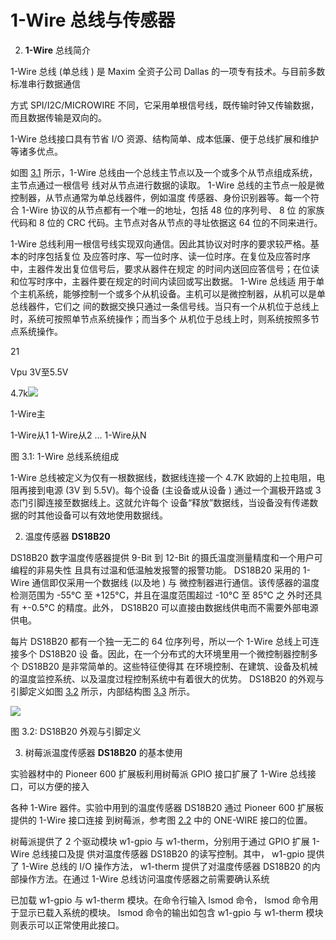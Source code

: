 # **1-Wire<a name="_page26_x72.00_y508.28"></a>** 总线与传感器
2. **1-Wire** 总线简介

1-Wire 总线 (单总线 ) 是 Maxim 全资子公司 Dallas 的一项专有技术。与目前多数标准串行数据通信

方式 SPI/I2C/MICROWIRE 不同，它采用单根信号线，既传输时钟又传输数据，而且数据传输是双向的。

1-Wire 总线接口具有节省 I/O 资源、结构简单、成本低廉、便于总线扩展和维护等诸多优点。

如图 [3.1](#_page27_x72.00_y64.23) 所示，1-Wire 总线由一个总线主节点以及一个或多个从节点组成系统，主节点通过一根信号 线对从节点进行数据的读取。 1-Wire 总线的主节点一般是微控制器，从节点通常为单总线器件，例如温度 传感器、身份识别器等。每一个符合 1-Wire 协议的从节点都有一个唯一的地址，包括 48 位的序列号、 8 位 的家族代码和 8 位的 CRC 代码。主节点对各从节点的寻址依据这 64 位的不同来进行。

1-Wire 总线利用一根信号线实现双向通信。因此其协议对时序的要求较严格。基本的时序包括复位 及应答时序、写一位时序、读一位时序。在复位及应答时序中，主器件发出复位信号后，要求从器件在规定 的时间内送回应答信号；在位读和位写时序中，主器件要在规定的时间内读回或写出数据。 1-Wire 总线适 用于单个主机系统，能够控制一个或多个从机设备。主机可以是微控制器，从机可以是单总线器件，它们之 间的数据交换只通过一条信号线。当只有一个从机位于总线上时，系统可按照单节点系统操作；而当多个 从机位于总线上时，则系统按照多节点系统操作。

21

Vpu 3V至5.5V

4\.7k![](Aspose.Words.b353301d-f3c7-44fc-a0ef-0183eb531768.048.png)

1-Wire主

1-Wire从1 1-Wire从2 … 1-Wire从N

<a name="_page27_x72.00_y64.23"></a>图 3.1: 1-Wire 总线系统组成

1-Wire 总线被定义为仅有一根数据线，数据线连接一个 4.7K 欧姆的上拉电阻，电阻再接到电源 (3V 到 5.5V)。每个设备 (主设备或从设备 ) 通过一个漏极开路或 3 态门引脚连接至数据线上。这就允许每个 设备“释放”数据线，当设备没有传递数据的时其他设备可以有效地使用数据线。

2. 温度传感器 **DS18B20**

DS18B20 数字温度传感器提供 9-Bit 到 12-Bit 的摄氏温度测量精度和一个用户可编程的非易失性 且具有过温和低温触发报警的报警功能。 DS18B20 采用的 1-Wire 通信即仅采用一个数据线 (以及地 ) 与 微控制器进行通信。该传感器的温度检测范围为 -55°C 至 +125°C，并且在温度范围超过 -10°C 至 85°C 之 外时还具有 +-0.5°C 的精度。此外， DS18B20 可以直接由数据线供电而不需要外部电源供电。

每片 DS18B20 都有一个独一无二的 64 位序列号，所以一个 1-Wire 总线上可连接多个 DS18B20 设 备。因此，在一个分布式的大环境里用一个微控制器控制多个 DS18B20 是非常简单的。这些特征使得其 在环境控制、在建筑、设备及机械的温度监控系统、以及温度过程控制系统中有着很大的优势。 DS18B20 的外观与引脚定义如图 [3.2](#_page27_x72.00_y439.89) 所示，内部结构图 [3.3](#_page28_x72.00_y64.23) 所示。

![](Aspose.Words.b353301d-f3c7-44fc-a0ef-0183eb531768.049.png)

<a name="_page27_x72.00_y439.89"></a>图 3.2: DS18B20 外观与引脚定义

3. 树莓派温度传感器 **DS18B20** 的基本使用

实验器材中的 Pioneer 600 扩展板利用树莓派 GPIO 接口扩展了 1-Wire 总线接口，可以方便的接入

各种 1-Wire 器件。实验中用到的温度传感器 DS18B20 通过 Pioneer 600 扩展板提供的 1-Wire 接口连接 到树莓派，参考图 [2.2](#_page22_x72.00_y64.23) 中的 ONE-WIRE 接口的位置。

树莓派提供了 2 个驱动模块 w1-gpio 与 w1-therm，分别用于通过 GPIO 扩展 1-Wire 总线接口及提 供对温度传感器 DS18B20 的读写控制。其中， w1-gpio 提供了 1-Wire 总线的 I/O 操作方法， w1-therm 提供了对温度传感器 DS18B20 的内部操作方法。在通过 1-Wire 总线访问温度传感器之前需要确认系统

已加载 w1-gpio 与 w1-therm 模块。在命令行输入 lsmod 命令， lsmod 命令用于显示已载入系统的模块。 lsmod 命令的输出如包含 w1-gpio 与 w1-therm 模块则表示可以正常使用此接口。
